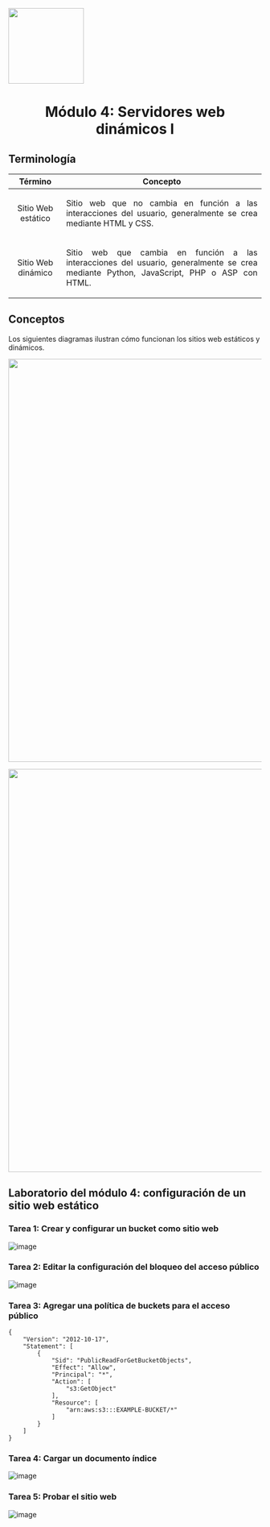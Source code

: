 <p align="left">
  <img src="https://semanadelcannabis.cayetano.edu.pe/assets/img/logo-upch.png" width="150">
  <h1 align="center">Módulo 4: Servidores web dinámicos I</h1>
</p>

## Terminología

| Término  | Concepto  |
| :------------: | :------------: |
| Sitio Web estático  | <p align="justify">Sitio web que no cambia en función a las interacciones del usuario, generalmente se crea mediante HTML y CSS.</p>  |
| Sitio Web dinámico  | <p align="justify">Sitio web que cambia en función a las interacciones del usuario, generalmente se crea mediante Python, JavaScript, PHP o ASP con HTML.</p>  |

## Conceptos
Los siguientes diagramas ilustran cómo funcionan los sitios web estáticos y dinámicos.
<p align= "center">
  <img src="https://github.com/EdwinJaraOFC/CDRPersonal/assets/150296803/85d7f8bd-d73a-4960-98cf-4768375c9807" width="800">
</p>
<p align= "center">
  <img src="https://github.com/EdwinJaraOFC/CDRPersonal/assets/150296803/ea5703b9-2d2b-4cea-a659-492f6dce94b1" width="800">
</p>

## Laboratorio del módulo 4: configuración de un sitio web estático
### Tarea 1: Crear y configurar un bucket como sitio web
![image](https://github.com/EdwinJaraOFC/CDRPersonal/assets/150296803/7bc23f5a-5c85-44bd-8b68-2392a5b6cc54)

### Tarea 2: Editar la configuración del bloqueo del acceso público
![image](https://github.com/EdwinJaraOFC/CDRPersonal/assets/150296803/0ceef286-f506-4cc0-8e3b-3b71d4052473)

### Tarea 3: Agregar una política de buckets para el acceso público
```
{
    "Version": "2012-10-17",
    "Statement": [
        {
            "Sid": "PublicReadForGetBucketObjects",
            "Effect": "Allow",
            "Principal": "*",
            "Action": [
                "s3:GetObject"
            ],
            "Resource": [
                "arn:aws:s3:::EXAMPLE-BUCKET/*"
            ]
        }
    ]
}
```

### Tarea 4: Cargar un documento índice
![image](https://github.com/EdwinJaraOFC/CDRPersonal/assets/150296803/e9eff574-7848-4c9a-b21d-ccbc3503c07f)

### Tarea 5: Probar el sitio web
![image](https://github.com/EdwinJaraOFC/CDRPersonal/assets/150296803/3aea68c0-3bd5-40b1-89f5-28f31193212c)

